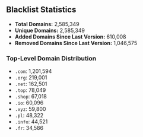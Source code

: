 ## Blacklist Statistics

- **Total Domains:** 2,585,349
- **Unique Domains:** 2,585,349
- **Added Domains Since Last Version:** 610,008
- **Removed Domains Since Last Version:** 1,046,575

### Top-Level Domain Distribution

-  `.com`: 1,201,594
-  `.org`: 219,001
-  `.net`: 162,501
-  `.top`: 78,049
-  `.shop`: 67,018
-  `.io`: 60,096
-  `.xyz`: 59,800
-  `.pl`: 48,322
-  `.info`: 44,521
-  `.fr`: 34,586
